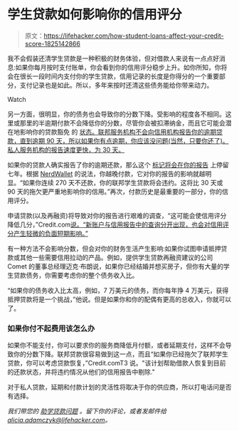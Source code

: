 # 学生贷款如何影响你的信用评分

> 原文：<https://lifehacker.com/how-student-loans-affect-your-credit-score-1825142866>

我不会假装还清学生贷款是一种积极的财务体验，但对借款人来说有一点点好消息:如果你每月按时支付账单，你会看到你的信用评分稳步上升。如你所知，你将会在很长一段时间内支付你的学生贷款，信用记录的长度是你得分的一个重要部分，支付记录也是如此。所以，多年来按时还清这些债务能给你带来动力。

Watch

另一方面，很明显，你的债务也会导致你的分数下降。受影响的程度各不相同。这里或那里的半逾期付款不会降低你的分数，尽管你会被扣滞纳金，而且它可能会潜在地影响你的贷款豁免 的 [状态。联邦服务机构不会向信用机构报告你的逾期贷款，直到逾期 90 天，所以如果你有点逾期，你应该没问题(当然，只要你还了)。私人服务机构的报告速度更快，为 30 天。](https://twocents.lifehacker.com/how-to-know-if-you-qualify-for-public-student-loan-fori-1825027661#_ga=2.248736647.1605985160.1523275412-46746570.1522761201)

如果你的贷款人确实报告了你的逾期还款，那么这个 [标记将会在你的报告](https://twocents.lifehacker.com/how-to-get-rid-of-bad-marks-on-your-credit-report-1824298301) 上停留七年。根据 [NerdWallet](https://www.nerdwallet.com/blog/loans/student-loans/do-student-loans-affect-your-credit/) 的说法，你越晚付款，它对你的报告的影响就越明显。“如果你连续 270 天不还款，你的联邦学生贷款将会违约。这将比 30 天或 90 天的拖欠更严重地影响你的信用。”再次，付款历史是最重要的一部分，你的信用评分。

申请贷款(以及再融资)将导致对你的报告进行艰难的调查，“这可能会使信用评分降低几分，”Credit.com[说。“新账户与信用报告中的查询分开出现，也会对信用评分产生轻微的负面短期影响。”](https://www.credit.com/credit-scores/how-student-loans-can-impact-your-credit-score/)

有一种方法不会影响分数，但会对你的财务生活产生影响:如果你试图申请抵押贷款或其他一些需要信用拉动的产品。例如，提供学生贷款再融资建议的公司Comet 的董事总经理迈克·布朗说，如果你已经结婚并想买房子，但你有大量的学生贷款债务，你需要考虑你的整个债务收入比。

“如果你的债务收入比太高，例如，7 万美元的债务，而你每年挣 4 万美元，获得抵押贷款将是一个挑战，”他说。但是如果你和你的配偶有更高的总收入，你就可以了。

### 如果你付不起费用该怎么办

如果你不能支付，你可以要求你的服务商降低月付额，或者延期支付，这样不会导致你的分数下降。联邦贷款很容易做到这一点，而且“如果你已经拖欠了联邦学生贷款，你可以考虑贷款恢复，”Credit.comT3 说。"该计划帮助借款人恢复到目前的还款状态，并将违约情况从他们的信用报告中剔除."

对于私人贷款，延期和付款计划的灵活性将取决于你的供应商，所以打电话问是否有选择。

*我们带您的* [*助学贷款问题*](https://twocents.lifehacker.com/we-want-your-student-loan-questions-1824988483#_ga=2.158049210.1605985160.1523275412-46746570.1522761201) *。留下你的评论，或者发邮件给 alicia.adamczyk@lifehacker.com。*